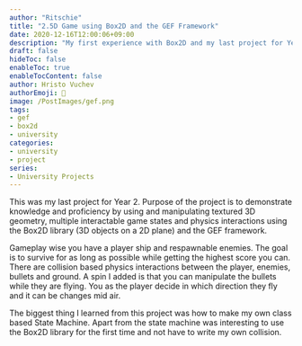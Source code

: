 ```yaml
---
author: "Ritschie"
title: "2.5D Game using Box2D and the GEF Framework"
date: 2020-12-16T12:00:06+09:00
description: "My first experience with Box2D and my last project for Year 2"
draft: false
hideToc: false
enableToc: true
enableTocContent: false
author: Hristo Vuchev
authorEmoji: 👻
image: /PostImages/gef.png
tags: 
- gef
- box2d
- university
categories:
- university
- project
series:
- University Projects
---
```


This was my last project for Year 2. Purpose of the project is to demonstrate knowledge and proficiency by using and manipulating textured 3D geometry, multiple interactable game states and physics interactions using the Box2D library (3D objects on a 2D plane) and the GEF framework.
</br>

Gameplay wise you have a player ship and respawnable enemies. The goal is to survive for as long as possible while getting the highest score you can. There are collision based physics interactions between the player, enemies, bullets and ground. A spin I added is that you can manipulate the bullets while they are flying. You as the player decide in which direction they fly and it can be changes mid air.
</br>

The biggest thing I learned from this project was how to make my own class based State Machine. Apart from the state machine was interesting to use the Box2D library for the first time and not have to write my own collision.